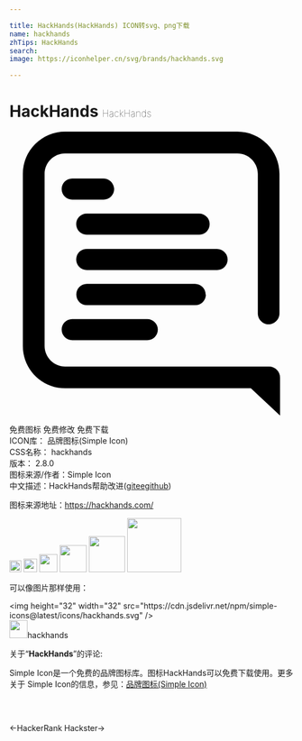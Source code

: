 ```yaml
---

title: HackHands(HackHands) ICON转svg、png下载
name: hackhands
zhTips: HackHands
search: 
image: https://iconhelper.cn/svg/brands/hackhands.svg

---
```


# HackHands  <small style="font-size: 60%;font-weight: 100">HackHands</small>

<div id="svg" class="svg-wrap">
<svg role="img" viewBox="0 0 24 24" xmlns="http://www.w3.org/2000/svg"><title>HackHands icon</title><path d="M5.3 17.63h6.35c.5 0 .89-.4.89-.9s-.4-.89-.9-.89H5.3c-.5 0-.89.4-.89.89 0 .5.4.9.9.9zM16.58 13.77c0-.5-.4-.9-.9-.9H6.54c-.5 0-.89.4-.89.9s.4.9.9.9h9.15c.5 0 .9-.4.9-.9zM18.44 10.8a.91.91 0 0 0-.89-.88H6.53c-.5 0-.89.39-.89.89s.4.89.9.89h11.01c.5 0 .89-.4.89-.9zM5.64 7.82c0 .5.4.89.9.89h9.5c.49 0 .88-.4.88-.9 0-.49-.4-.88-.89-.88h-9.5c-.5 0-.89.39-.89.89zM7.92 3.96H5.3c-.5 0-.89.4-.89.9s.4.89.9.89h2.64c.5 0 .9-.4.9-.9a.93.93 0 0 0-.93-.89zM22.87 20.8a.93.93 0 0 0-.94-.94H4.7c-.95 0-1.73-.8-1.73-1.74V3.57c0-.95.78-1.73 1.73-1.73h14.55c.95 0 1.74.76 1.74 1.73v11.8c0 .5.42.92.9.92.51 0 .93-.42.93-.92V3.57c0-1.97-1.6-3.57-3.57-3.57H4.7a3.57 3.57 0 0 0-3.57 3.57v14.55c0 1.97 1.6 3.57 3.57 3.57H20.4L22.87 24v-3.2z"/></svg>
</div>
<detail full-name='hackhands'></detail>

<div class="detail-page">
<p>
<span><span class="badge-success badge">免费图标</span> <span class="badge-success badge">免费修改</span>  <span class="badge-success badge">免费下载</span> </span>
<br/>
<span>
ICON库：
<span class="badge-secondary badge">品牌图标(Simple Icon)</span> 
</span>
<br/>
<span>
CSS名称：
<span class="badge-secondary badge">hackhands</span> 
</span>

<br/>
<span>
版本：
<span class="badge-secondary badge">2.8.0</span> 
</span>
<br/>
<span>图标来源/作者：<span class="badge-light badge">Simple Icon</span></span> 
<br/>
<span class="zh-detail">中文描述：<span class="badge-primary badge">HackHands</span><span class="help-link"><span>帮助改进</span>(<a href="https://gitee.com/liuwave/icon-helper/edit/master/json/brands/hackhands.json" target="_blank" rel="noopener noreferrer">gitee</a><a href="https://github.com/liuwave/icon-helper/edit/master/json/brands/hackhands.json" target="_blank" rel="noopener noreferrer">github</a></span>)</span><br/>
</p>
</div><div class="description description alert alert-light"><p>图标来源地址：<a href="https://hackhands.com/" target="_blank" rel="noopener noreferrer">https://hackhands.com/</a></p></div>
<div class="alert alert-dark">
<img height="21" width="21" src="https://cdn.jsdelivr.net/npm/simple-icons@latest/icons/hackhands.svg" />
<img height="24" width="24" src="https://cdn.jsdelivr.net/npm/simple-icons@latest/icons/hackhands.svg" />
<img height="32" width="32" src="https://cdn.jsdelivr.net/npm/simple-icons@latest/icons/hackhands.svg" />
<img height="48" width="48" src="https://cdn.jsdelivr.net/npm/simple-icons@latest/icons/hackhands.svg" />
<img height="64" width="64" src="https://cdn.jsdelivr.net/npm/simple-icons@latest/icons/hackhands.svg" />
<img height="96" width="96" src="https://cdn.jsdelivr.net/npm/simple-icons@latest/icons/hackhands.svg" />

</div>
<div>
  <p>可以像图片那样使用：    
  </p>
  <div class="alert alert-primary" style="font-size: 14px">
    &lt;img height="32" width="32" src="https://cdn.jsdelivr.net/npm/simple-icons@latest/icons/hackhands.svg" /&gt;
    <copy-btn content='<img height="32" width="32" src="https://cdn.jsdelivr.net/npm/simple-icons@latest/icons/hackhands.svg" />'></copy-btn>
  </div>
  <div class="alert alert-secondary">
    <img height="32" width="32" src="https://cdn.jsdelivr.net/npm/simple-icons@latest/icons/hackhands.svg" />hackhands
    <copy-btn content="hackhands" btn-title="复制图标名称"></copy-btn>
  </div>
</div>
<div class="icon-detail__container">
<p>关于“<b>HackHands</b>”的评论:</p>
</div>
<Vssue title="关于“HackHands”的评论" />
<div><p>Simple Icon是一个免费的品牌图标库。图标HackHands可以免费下载使用。更多关于  Simple Icon的信息，参见：<a target="_blank" href="https://iconhelper.cn/brands.html">品牌图标(Simple Icon)</a>
</p></div>


<div style="padding:2rem 0 " class="page-nav"><p class="inner"><span class="prev">←<router-link to="/icon/hackerrank.html">HackerRank</router-link></span> <span class="next"><router-link to="/icon/hackster.html">Hackster</router-link>→</span></p></div>
